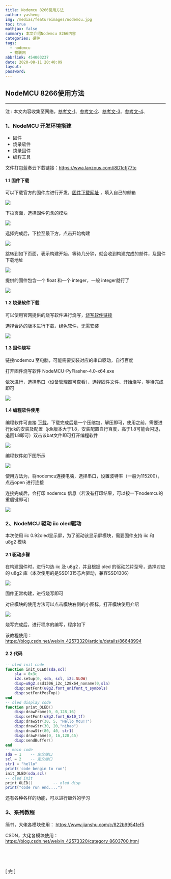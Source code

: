 ```yaml
---
title: Nodemcu 8266使用方法
author: yasheng
img: /medias/featureimages/nodemcu.jpg
toc: true
mathjax: false
summary: 本文介绍Nodemcu 8266内容
categories: 硬件
tags:
  - nodemcu
  - 物联网
abbrlink: 454003237
date: 2020-08-11 20:40:09
layout:
password:
---
```


## NodeMCU 8266使用方法

---

 注 : 本文内容收集至网络，[参考文-1](https://blog.csdn.net/weixin_42573320/article/details/86648994)、[参考文-2](https://www.cnblogs.com/yafengabc/p/8681380.html)、[参考文-3](https://blog.csdn.net/huangshangcheng/article/details/80796296)、[参考文-4](https://blog.csdn.net/FourLeafCloverLLLS/article/details/83047369)、

### 1、NodeMCU 开发环境搭建

- 固件
- 烧录软件
- 烧录固件
- 编程工具

文件打包蓝奏云下载链接：https://wwa.lanzous.com/i8D1cfj77tc

#### 1.1 固件下载

可以下载官方的固件库进行开发，[固件下载网址](https://nodemcu-build.com/index.php) ，填入自己的邮箱

<img src="/images/post_images/aliyun_02_nodemcu/aliyun_02_nodemcu_01.png">

下拉页面，选择固件包含的模块

<img src="/images/post_images/aliyun_02_nodemcu/aliyun_02_nodemcu_02.png">

选择完成后，下拉至最下方，点击开始构建

<img src="/images/post_images/aliyun_02_nodemcu/aliyun_02_nodemcu_03.png">

跳转到如下页面，表示构建开始，等待几分钟，就会收到构建完成的邮件，及固件下载地址

<img src="/images/post_images/aliyun_02_nodemcu/aliyun_02_nodemcu_04.png">

提供的固件包含一个 float 和一个 integer，一般 integer就行了

<img src="/images/post_images/aliyun_02_nodemcu/aliyun_02_nodemcu_05.png">

#### 1.2 烧录软件下载

可以使用官网提供的烧写软件进行烧写，[烧写软件链接](https://github.com/marcelstoer/nodemcu-pyflasher)

选择合适的版本进行下载，绿色软件，无需安装

<img src="/images/post_images/aliyun_02_nodemcu/aliyun_02_nodemcu_06.png">

#### 1.3 固件烧写

链接nodemcu 至电脑，可能需要安装对应的串口驱动，自行百度

打开固件烧写软件 NodeMCU-PyFlasher-4.0-x64.exe

依次进行，选择串口（设备管理器可查看）、选择固件文件、开始烧写，等待完成即可

<img src="/images/post_images/aliyun_02_nodemcu/aliyun_02_nodemcu_07.png">

#### 1.4 编程软件使用

编程软件可直接 [下载](https://esp8266.ru/esplorer/)，下载完成后是一个压缩包，解压即可，使用之前，需要进行jdk的安装及配置（jdk版本大于1.8，安装配置自行百度，高于1.8可能会闪退，退回1.8即可）双击该bat文件即可打开编程软件

<img src="/images/post_images/aliyun_02_nodemcu/aliyun_02_nodemcu_08.png">

编程软件如下图所示

<img src="/images/post_images/aliyun_02_nodemcu/aliyun_02_nodemcu_09.png">

使用方法为，将nodemcu连接电脑，选择串口，设置波特率（一般为115200），点击open 进行连接

连接完成后，会打印 nodemcu 信息（若没有打印结果，可以按一下nodemcu的重启键即可）

<img src="/images/post_images/aliyun_02_nodemcu/aliyun_02_nodemcu_10.png">

### 2、NodeMCU 驱动 iic oled驱动

本次使用 iic 0.92oled显示屏，为了驱动该显示屏模块，需要固件支持 iic 和 u8g2 模块

#### 2.1 驱动步骤

在构建固件时，进行勾选 iic 及 u8g2，并且根据 oled 的驱动芯片型号，选择对应的 u8g2 库（本次使用的是SSD1315芯片驱动，兼容SSD1306）

<img src="/images/post_images/aliyun_02_nodemcu/aliyun_02_nodemcu_11.png">

固件正常构建，进行烧写即可

对应模块的使用方法可以点击模块右侧的小图标，打开模块使用介绍

<img src="/images/post_images/aliyun_02_nodemcu/aliyun_02_nodemcu_12.png">

烧写完成后，进行程序的编写，程序如下

该教程使用：https://blog.csdn.net/weixin_42573320/article/details/86648994

#### 2.2 代码

```lua
-- oled init code 
function init_OLED(sda,scl)     
    sla = 0x3c     
    i2c.setup(0, sda, scl, i2c.SLOW)     
    disp=u8g2.ssd1306_i2c_128x64_noname(0,sla)     
    disp:setFont(u8g2.font_unifont_t_symbols)     
    disp:setFontPosTop() 
end 
-- oled display code 
function print_OLED()   
    disp:drawFrame(0, 0,128,16)   
    disp:setFont(u8g2.font_6x10_tf)   
    disp:drawStr(30, 5, "Hello Mcu!!")   
    disp:drawStr(30, 20,"nihao")   
    disp:drawStr(80, 40, str1)   
    disp:drawFrame(0, 16,128,45)   
    disp:sendBuffer()  
end 
-- main code 
sda = 1    -- 定义端口 
scl = 2    -- 定义端口 
str1 = "hello" 
print('code bengin to run')  
init_OLED(sda,scl)   
-- oled init 
print_OLED()         -- oled disp  
print("code run end....") 
```

还有各种各样的功能，可以进行额外的学习

### 3、系列教程

简书，大佬各模块使用： https://www.jianshu.com/c/822b99541ef5

CSDN，大佬各模块使用：https://blog.csdn.net/weixin_42573320/category_8603700.html

​                    

​                        

[  完  ]

